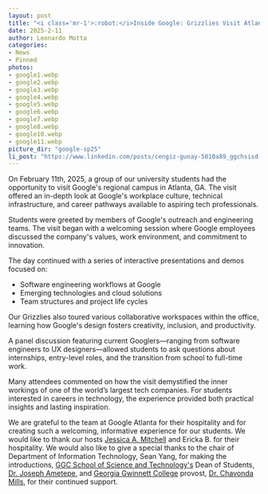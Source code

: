 ```yaml
---
layout: post
title: "<i class='mr-1'>:robot:</i>Inside Google: Grizzlies Visit Atlanta Campus"
date: 2025-2-11
author: Leonardo Motta
categories:
- News
- Pinned
photos:
- google1.webp
- google2.webp
- google3.webp
- google4.webp
- google5.webp
- google6.webp
- google7.webp
- google8.webp
- google10.webp
- google11.webp
picture_dir: "google-sp25"
li_post: "https://www.linkedin.com/posts/cengiz-gunay-5010a89_ggchsisd-sdfieldtrip-softwaredevelopment-activity-7296011215569375232-Np92"
---
```

On February 11th, 2025, a group of our university students had the opportunity to
visit Google's regional campus in Atlanta, GA. The visit offered an in-depth
look at Google's workplace culture, technical infrastructure, and career
pathways available to aspiring tech professionals.

Students were greeted by members of Google's outreach and engineering
teams. The visit began with a welcoming session where Google employees discussed
the company's values, work environment, and commitment to innovation.

The day continued with a series of interactive presentations and demos focused
on:

- Software engineering workflows at Google
- Emerging technologies and cloud solutions
- Team structures and project life cycles

Our Grizzlies also toured various collaborative workspaces within the office,
learning how Google's design fosters creativity, inclusion, and productivity.

A panel discussion featuring current Googlers—ranging from software engineers
to UX designers—allowed students to ask questions about internships,
entry-level roles, and the transition from school to full-time work.

Many attendees commented on how the visit demystified the inner workings of one
of the world’s largest tech companies. For students interested in careers in
technology, the experience provided both practical insights and lasting
inspiration.

We are grateful to the team at Google Atlanta for their hospitality and for
creating such a welcoming, informative experience for our students. We would
like to thank our hosts
[Jessica A. Mitchell](https://www.linkedin.com/in/jessica-jess-mitchell) and
Ericka B. for their hospitality. We would also like to give a special thanks to
the chair of Department of Information Technology, Sean Yang, for making the
introductions, [GGC School of Science and Technology's](https://www.linkedin.com/showcase/ggc-school-of-science-and-technology/)
Dean of Students,
[Dr. Joseph Ametepe](https://www.linkedin.com/in/joseph-ametepe-5ab30794), and
[Georgia Gwinnett College](https://www.linkedin.com/school/georgiagwinnettcollege/)
provost, [Dr. Chavonda Mills](https://www.linkedin.com/in/chavonda-mills-phd-7310734),
for their continued support.
